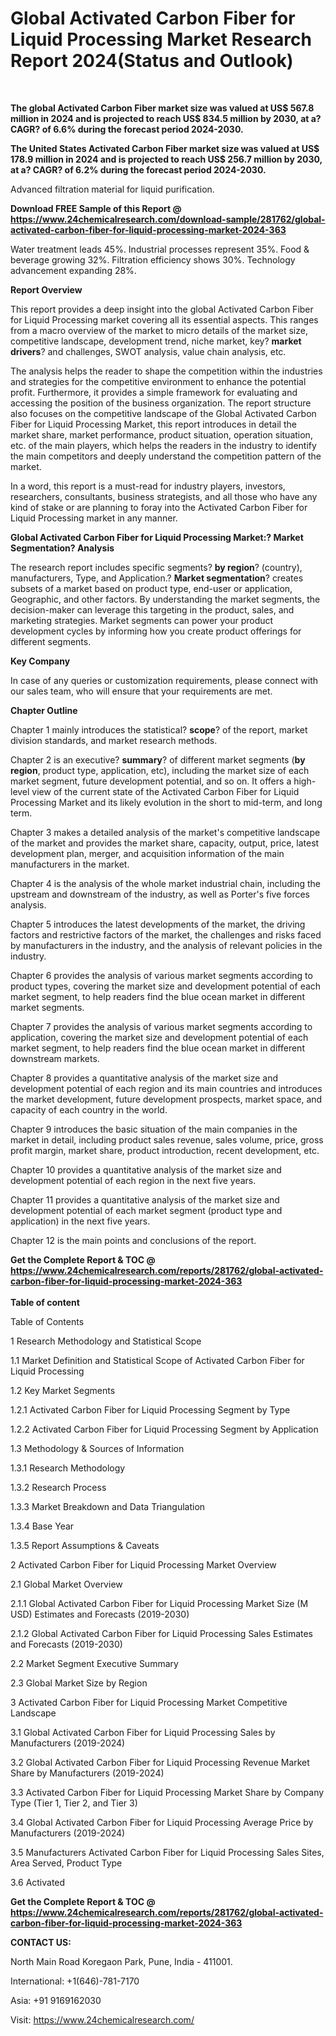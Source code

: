 <h1>Global Activated Carbon Fiber for Liquid Processing Market Research Report 2024(Status and Outlook)</h1><br/><p><strong>The global Activated Carbon Fiber market size was valued at US$ 567.8 million in 2024 and is projected to reach US$ 834.5 million by 2030, at a? <strong>CAGR</strong>? of 6.6% during the forecast period 2024-2030.</strong></p><p><strong>The United States Activated Carbon Fiber market size was valued at US$ 178.9 million in 2024 and is projected to reach US$ 256.7 million by 2030, at a? <strong>CAGR</strong>? of 6.2% during the forecast period 2024-2030.</strong></p><p>Advanced filtration material for liquid purification.</p><div><b>Download FREE Sample of this Report @ <a href="https://www.24chemicalresearch.com/download-sample/281762/global-activated-carbon-fiber-for-liquid-processing-market-2024-363">https://www.24chemicalresearch.com/download-sample/281762/global-activated-carbon-fiber-for-liquid-processing-market-2024-363</a></b></div><p>Water treatment leads 45%. Industrial processes represent 35%. Food & beverage growing 32%. Filtration efficiency shows 30%. Technology advancement expanding 28%.</p><p><strong>Report Overview</strong></p><p>This report provides a deep insight into the global Activated Carbon Fiber for Liquid Processing market covering all its essential aspects. This ranges from a macro overview of the market to micro details of the market size, competitive landscape, development trend, niche market, key? <strong>market drivers</strong>? and challenges, SWOT analysis, value chain analysis, etc.</p><p>The analysis helps the reader to shape the competition within the industries and strategies for the competitive environment to enhance the potential profit. Furthermore, it provides a simple framework for evaluating and accessing the position of the business organization. The report structure also focuses on the competitive landscape of the Global Activated Carbon Fiber for Liquid Processing Market, this report introduces in detail the market share, market performance, product situation, operation situation, etc. of the main players, which helps the readers in the industry to identify the main competitors and deeply understand the competition pattern of the market.</p><p>In a word, this report is a must-read for industry players, investors, researchers, consultants, business strategists, and all those who have any kind of stake or are planning to foray into the Activated Carbon Fiber for Liquid Processing market in any manner.</p><p><strong>Global Activated Carbon Fiber for Liquid Processing Market:? Market Segmentation? Analysis</strong></p><p>The research report includes specific segments? <strong>by region</strong>? (country), manufacturers, Type, and Application.? <strong>Market segmentation</strong>? creates subsets of a market based on product type, end-user or application, Geographic, and other factors. By understanding the market segments, the decision-maker can leverage this targeting in the product, sales, and marketing strategies. Market segments can power your product development cycles by informing how you create product offerings for different segments.</p><p><strong>Key Company</strong></p><p>In case of any queries or customization requirements, please connect with our sales team, who will ensure that your requirements are met.</p><p><strong>Chapter Outline</strong></p><p>Chapter 1 mainly introduces the statistical? <strong><strong>scope</strong></strong>? of the report, market division standards, and market research methods.</p><p>Chapter 2 is an executive? <strong><strong>summary</strong></strong>? of different market segments (<strong>by region</strong>, product type, application, etc), including the market size of each market segment, future development potential, and so on. It offers a high-level view of the current state of the Activated Carbon Fiber for Liquid Processing Market and its likely evolution in the short to mid-term, and long term.</p><p>Chapter 3 makes a detailed analysis of the market's competitive landscape of the market and provides the market share, capacity, output, price, latest development plan, merger, and acquisition information of the main manufacturers in the market.</p><p>Chapter 4 is the analysis of the whole market industrial chain, including the upstream and downstream of the industry, as well as Porter's five forces analysis.</p><p>Chapter 5 introduces the latest developments of the market, the driving factors and restrictive factors of the market, the challenges and risks faced by manufacturers in the industry, and the analysis of relevant policies in the industry.</p><p>Chapter 6 provides the analysis of various market segments according to product types, covering the market size and development potential of each market segment, to help readers find the blue ocean market in different market segments.</p><p>Chapter 7 provides the analysis of various market segments according to application, covering the market size and development potential of each market segment, to help readers find the blue ocean market in different downstream markets.</p><p>Chapter 8 provides a quantitative analysis of the market size and development potential of each region and its main countries and introduces the market development, future development prospects, market space, and capacity of each country in the world.</p><p>Chapter 9 introduces the basic situation of the main companies in the market in detail, including product sales revenue, sales volume, price, gross profit margin, market share, product introduction, recent development, etc.</p><p>Chapter 10 provides a quantitative analysis of the market size and development potential of each region in the next five years.</p><p>Chapter 11 provides a quantitative analysis of the market size and development potential of each market segment (product type and application) in the next five years.</p><p>Chapter 12 is the main points and conclusions of the report.</p><div><b>Get the Complete Report & TOC @ <a href="https://www.24chemicalresearch.com/reports/281762/global-activated-carbon-fiber-for-liquid-processing-market-2024-363">https://www.24chemicalresearch.com/reports/281762/global-activated-carbon-fiber-for-liquid-processing-market-2024-363</a></b></div><br><b>Table of content</b><p>Table of Contents<br />
 
  1 Research Methodology and Statistical Scope<br />
 
  1.1 Market Definition and Statistical Scope of Activated Carbon Fiber for Liquid Processing<br />
 
  1.2 Key Market Segments<br />
 
  1.2.1 Activated Carbon Fiber for Liquid Processing Segment by Type<br />
 
  1.2.2 Activated Carbon Fiber for Liquid Processing Segment by Application<br />
 
  1.3 Methodology & Sources of Information<br />
 
  1.3.1 Research Methodology<br />
 
  1.3.2 Research Process<br />
 
  1.3.3 Market Breakdown and Data Triangulation<br />
 
  1.3.4 Base Year<br />
 
  1.3.5 Report Assumptions & Caveats<br />
 
  2 Activated Carbon Fiber for Liquid Processing Market Overview<br />
 
  2.1 Global Market Overview<br />
 
  2.1.1 Global Activated Carbon Fiber for Liquid Processing Market Size (M USD) Estimates and Forecasts (2019-2030)<br />
 
  2.1.2 Global Activated Carbon Fiber for Liquid Processing Sales Estimates and Forecasts (2019-2030)<br />
 
  2.2 Market Segment Executive Summary<br />
 
  2.3 Global Market Size by Region<br />
 
  3 Activated Carbon Fiber for Liquid Processing Market Competitive Landscape<br />
 
  3.1 Global Activated Carbon Fiber for Liquid Processing Sales by Manufacturers (2019-2024)<br />
 
  3.2 Global Activated Carbon Fiber for Liquid Processing Revenue Market Share by Manufacturers (2019-2024)<br />
 
  3.3 Activated Carbon Fiber for Liquid Processing Market Share by Company Type (Tier 1, Tier 2, and Tier 3)<br />
 
  3.4 Global Activated Carbon Fiber for Liquid Processing Average Price by Manufacturers (2019-2024)<br />
 
  3.5 Manufacturers Activated Carbon Fiber for Liquid Processing Sales Sites, Area Served, Product Type<br />
 
  3.6 Activated<br><div><b>Get the Complete Report & TOC @ <a href="https://www.24chemicalresearch.com/reports/281762/global-activated-carbon-fiber-for-liquid-processing-market-2024-363">https://www.24chemicalresearch.com/reports/281762/global-activated-carbon-fiber-for-liquid-processing-market-2024-363</a></b></div></p>
 
 <b>CONTACT US:</b><br>
 
 North Main Road Koregaon Park, Pune, India - 411001.<br/>
 
 International: +1(646)-781-7170<br/>
 
 Asia: +91 9169162030<br/>
 
 Visit: <a href="https://www.24chemicalresearch.com/">https://www.24chemicalresearch.com/</a>
 
 <br>